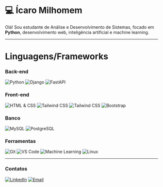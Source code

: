 # 💻 Ícaro Milhomem

Olá! Sou estudante de Análise e Desenvolvimento de Sistemas, focado em **Python**, desenvolvimento web, inteligência artificial e machine learning.  

---

# Linguagens/Frameworks

### Back-end

![Python](https://img.shields.io/badge/Python-000000?style=for-the-badge&logo=python&logoColor=3776AB) 
![Django](https://img.shields.io/badge/Django-000000?style=for-the-badge&logo=django&logoColor=092E20)
![FastAPI](https://img.shields.io/badge/FastAPI-000000?style=for-the-badge&logo=fastapi&logoColor=009688)

### Front-end

![HTML & CSS](https://img.shields.io/badge/HTML-CSS-000000?style=for-the-badge&logo=html5&logoColor=white)
![Tailwind CSS](https://img.shields.io/badge/Tailwind_CSS-000000?style=for-the-badge&logo=tailwind-css&logoColor=38B2AC)
![Tailwind CSS](https://img.shields.io/badge/Tailwind_CSS-000000?style=for-the-badge&logo=tailwind-css&logoColor=38B2AC)
![Bootstrap](https://img.shields.io/badge/Bootstrap-000000?style=for-the-badge&logo=bootstrap&logoColor=7952B3)

### Banco

![MySQL](https://img.shields.io/badge/MySQL-000000?style=for-the-badge&logo=mysql&logoColor=4479A1)
![PostgreSQL](https://img.shields.io/badge/PostgreSQL-000000?style=for-the-badge&logo=postgresql&logoColor=336791) 

### Ferramentas
![Git](https://img.shields.io/badge/Git-000000?style=for-the-badge&logo=git&logoColor=F05032) 
![VS Code](https://img.shields.io/badge/Visual_Studio_Code-000000?style=for-the-badge&logo=visualstudiocode&logoColor=007ACC) 
![Machine Learning](https://img.shields.io/badge/Machine_Learning-000000?style=for-the-badge&logo=tensorflow&logoColor=FF6F00)
![Linux](https://img.shields.io/badge/Linux-000000?style=for-the-badge&logo=linux&logoColor=FCC624) 


---


### Contatos
[![LinkedIn](https://img.shields.io/badge/LinkedIn-0A66C2?style=for-the-badge&logo=linkedin&logoColor=white)](https://www.linkedin.com/in/icaro-milhomem-30216037b) 
[![Email](https://img.shields.io/badge/Email-D14836?style=for-the-badge&logo=gmail&logoColor=white)](mailto:icaromilhomemjr02@gmail.com)
